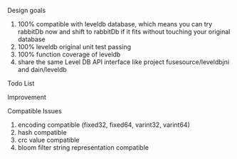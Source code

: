 Design goals

1. 100% compatible with leveldb database, which means you can try rabbitDb now and shift to rabbitDb if it fits without touching your original database
2. 100% leveldb original unit test passing
3. 100% function coverage of leveldb
4. share the same Level DB API interface like project fusesource/leveldbjni and dain/leveldb

Todo List

Improvement

Compatible Issues

1. encoding compatible (fixed32, fixed64, varint32, varint64)
2. hash compatible
3. crc value compatible
4. bloom filter string representation compatible
